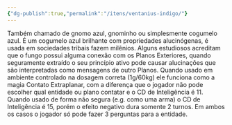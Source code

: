 ```yaml
---
{"dg-publish":true,"permalink":"/itens/ventanius-indigo/"}
---
```


Também chamado de gnomo azul, gnominho ou simplesmente cogumelo azul. É um cogumelo azul brilhante com propriedades alucinógenas, é usada em sociedades tribais fazem milênios. Alguns estudiosos acreditam que o fungo possui alguma conexão com os Planos Exteriores, quando seguramente extraído o seu princípio ativo pode causar alucinações que são interpretadas como mensagens de outro Planos.
Quando usado em ambiente controlado na dosagem correta (1g/60kg) ele funciona como a magia Contato Extraplanar, com a diferença que o jogador não pode escolher qual entidade ou plano contatar e o CD de Inteligência é 11. Quando usado de forma não segura (e.g. como uma arma) o CD de Inteligência é 15, porém o efeito negativo dura somente 2 turnos. Em ambos os casos o jogador só pode fazer 3 perguntas para a entidade. 